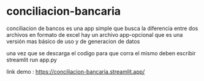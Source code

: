 # conciliacion-bancaria
conciliacion de bancos 
es una app simple que busca la diferencia entre dos archivos en formato de excel 
hay un archivo app-opcional que es una versión mas básico de uso y de generacion de datos

una vez que se descarga el codigo 
para que corra el mismo deben escribir
streamlit run app.py


link demo :
https://conciliacion-bancaria.streamlit.app/
